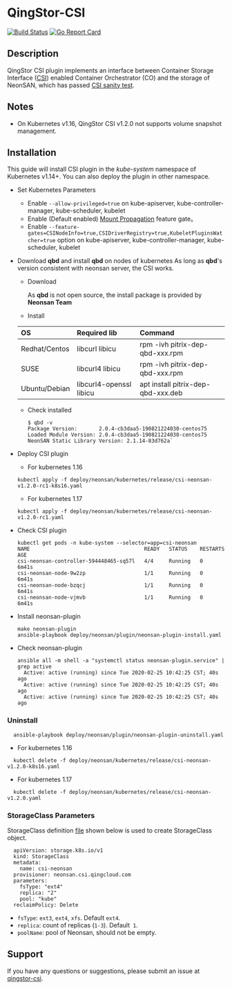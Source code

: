 
# QingStor-CSI

[![Build Status](https://travis-ci.org/yunify/qingstor-csi.svg?branch=master)](https://travis-ci.org/yunify/qingstor-csi)
[![Go Report Card](https://goreportcard.com/badge/github.com/yunify/qingstor-csi)](https://goreportcard.com/report/github.com/yunify/qingstor-csi)

## Description
QingStor CSI plugin implements an interface between Container Storage Interface ([CSI](https://github.com/container-storage-interface/)) enabled Container Orchestrator (CO) and the storage of NeonSAN, which has passed [CSI sanity test](https://github.com/kubernetes-csi/csi-test). 

## Notes
- On Kubernetes v1.16, QingStor CSI v1.2.0 not supports volume snapshot management.

## Installation
This guide will install CSI plugin in the *kube-system* namespace of Kubernetes v1.14+. You can also deploy the plugin in other namespace. 

- Set Kubernetes Parameters
  - Enable `--allow-privileged=true` on kube-apiserver, kube-controller-manager, kube-scheduler, kubelet
  - Enable (Default enabled) [Mount Propagation](https://kubernetes.io/docs/concepts/storage/volumes/#mount-propagation) feature gate。
  - Enable `--feature-gates=CSINodeInfo=true,CSIDriverRegistry=true,KubeletPluginsWatcher=true` option on kube-apiserver, kube-controller-manager, kube-scheduler, kubelet
  
- Download **qbd** and install **qbd** on nodes of kubernetes
  As long as **qbd**'s version consistent with neonsan server, the CSI works.

  * Download
  
    As **qbd** is not open source,  the install package is provided by **Neonsan Team**
  
  * Install
  
  | OS            | Required lib            | Command                            |
  | :------------ | :---------------------- | :--------------------------------- |
  | Redhat/Centos | libcurl libicu          | rpm -ivh pitrix-dep-qbd-xxx.rpm    |
  | SUSE          | libcurl4 libicu         | rpm -ivh pitrix-dep-qbd-xxx.rpm    |
  | Ubuntu/Debian | libcurl4-openssl libicu | apt install pitrix-dep-qbd-xxx.deb |
  
  * Check installed
  
    ```
    $ qbd -v
    Package Version:       2.0.4-cb3daa5-190821224030-centos75
    Loaded Module Version: 2.0.4-cb3daa5-190821224030-centos75
    NeonSAN Static Library Version: 2.1.14-83d762a`
    ```


- Deploy CSI plugin
  - For kubernetes 1.16
  ```
  kubectl apply -f deploy/neonsan/kubernetes/release/csi-neonsan-v1.2.0-rc1-k8s16.yaml
  ```
  - For kubernetes 1.17
  ```
  kubectl apply -f deploy/neonsan/kubernetes/release/csi-neonsan-v1.2.0-rc1.yaml
  ```

- Check CSI plugin
  ```
  kubectl get pods -n kube-system --selector=app=csi-neonsan
  NAME                                     READY   STATUS    RESTARTS   AGE
  csi-neonsan-controller-594448465-sq57l   4/4     Running   0          6m41s
  csi-neonsan-node-9w2zp                   1/1     Running   0          6m41s
  csi-neonsan-node-bzqcj                   1/1     Running   0          6m41s
  csi-neonsan-node-vjmvb                   1/1     Running   0          6m41s
  ```

- Install neonsan-plugin
  ```
  make neonsan-plugin
  ansible-playbook deploy/neonsan/plugin/neonsan-plugin-install.yaml
  ``` 
  
- Check neonsan-plugin
   ``` 
  ansible all -m shell -a "systemctl status neonsan-plugin.service" | grep active
     Active: active (running) since Tue 2020-02-25 10:42:25 CST; 40s ago
     Active: active (running) since Tue 2020-02-25 10:42:25 CST; 40s ago
     Active: active (running) since Tue 2020-02-25 10:42:25 CST; 40s ago
   ``` 

### Uninstall
```
  ansible-playbook deploy/neonsan/plugin/neonsan-plugin-uninstall.yaml
```
  - For kubernetes 1.16
  ```
    kubectl delete -f deploy/neonsan/kubernetes/release/csi-neonsan-v1.2.0-k8s16.yaml
  ```
  - For kubernetes 1.17
  ```
    kubectl delete -f deploy/neonsan/kubernetes/release/csi-neonsan-v1.2.0.yaml
  ```

### StorageClass Parameters
StorageClass definition [file](deploy/neonsan/example/volume/sc.yaml) shown below is used to create StorageClass object.

```
  apiVersion: storage.k8s.io/v1
  kind: StorageClass
  metadata:
    name: csi-neonsan
  provisioner: neonsan.csi.qingcloud.com
  parameters:
    fsType: "ext4"
    replica: "2"
    pool: "kube"
  reclaimPolicy: Delete 
```

- `fsType`: `ext3`, `ext4`, `xfs`. Default `ext4`.
- `replica`: count of replicas (`1-3`). Default` 1`.
- `poolName`: pool of Neonsan, should not be empty. 
## Support
If you have any questions or suggestions, please submit an issue at [qingstor-csi](https://github.com/yunify/qingstor-csi/issues).
